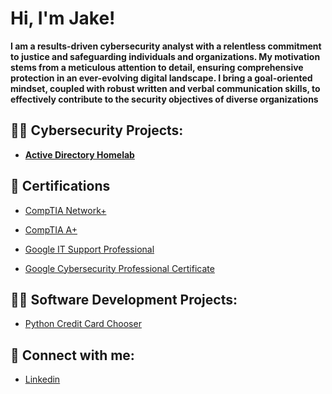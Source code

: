 <h1>Hi, I'm Jake!</h1>

<b>I am a results-driven cybersecurity analyst with a relentless commitment to justice and safeguarding individuals and organizations. My motivation stems from a meticulous attention to detail, ensuring comprehensive protection in an ever-evolving digital landscape. I bring a goal-oriented mindset, coupled with robust written and verbal communication skills, to effectively contribute to the security objectives of diverse organizations</b>

<h2>👨‍💻 Cybersecurity Projects:</h2>

- <b>[Active Directory Homelab](https://github.com/jakehulberg/AD-Domain-Controller)</b>

<h2>📄 Certifications</h2>

- [CompTIA Network+](https://www.credly.com/badges/1077b610-4916-43c2-a6ae-4c559135f379)

- [CompTIA A+](https://www.credly.com/badges/95c00774-005b-46a0-a855-95666fc3304d/linked_in_profile)

- [Google IT Support Professional](https://www.coursera.org/account/accomplishments/professional-cert/ZSYMBJ8A6NYC)

- [Google Cybersecurity Professional Certificate](https://www.coursera.org/account/accomplishments/specialization/certificate/7QWBFEZQTDS9)

<h2>👨‍💻 Software Development Projects:</h2>

- [Python Credit Card Chooser](https://github.com/jakehulberg/Credit-Card-Chooser/blob/main/README.md)

<!-- <h2>📺 Popular YouTube Videos</h2>

- [How to get into Cybersecurity Starting From Zero](https://www.youtube.com/watch?v=a83ASGn_V_s) -->

<h2> 🤳 Connect with me:</h2>

- [Linkedin](https://www.linkedin.com/in/jake-hulberg-914964193/)

